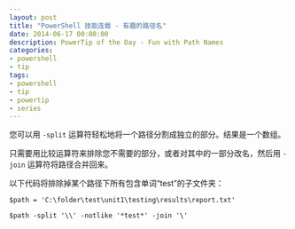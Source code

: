 ```yaml
---
layout: post
title: "PowerShell 技能连载 - 有趣的路径名"
date: 2014-06-17 00:00:00
description: PowerTip of the Day - Fun with Path Names
categories:
- powershell
- tip
tags:
- powershell
- tip
- powertip
- series
---
```

您可以用 `-split` 运算符轻松地将一个路径分割成独立的部分。结果是一个数组。

只需要用比较运算符来排除您不需要的部分，或者对其中的一部分改名，然后用 `-join` 运算符将路径合并回来。

以下代码将排除掉某个路径下所有包含单词“test”的子文件夹：

    $path = 'C:\folder\test\unit1\testing\results\report.txt'
    
    $path -split '\\' -notlike '*test*' -join '\'

<!--本文国际来源：[Fun with Path Names](http://community.idera.com/powershell/powertips/b/tips/posts/fun-with-path-names)-->
